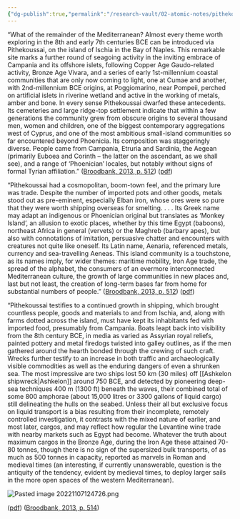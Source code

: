 ```yaml
---
{"dg-publish":true,"permalink":"/research-vault/02-atomic-notes/pithekoussai-on-ischia-is-a-perfect-example-of-8th-and-7th-century-bce-maritime-mobility-trade-and-cultural-spread/"}
---
```


“What of the remainder of the Mediterranean? Almost every theme worth exploring in the 8th and early 7th centuries BCE can be introduced via Pithekoussai, on the island of Ischia in the Bay of Naples. This remarkable site marks a further round of seagoing activity in the inviting embrace of Campania and its offshore islets, following Copper Age Gaudo-related activity, Bronze Age Vivara, and a series of early 1st-millennium coastal communities that are only now coming to light, one at Cumae and another, with 2nd-millennium BCE origins, at Poggiomarino, near Pompeii, perched on artificial islets in riverine wetland and active in the working of metals, amber and bone. In every sense Pithekoussai dwarfed these antecedents. Its cemeteries and large ridge-top settlement indicate that within a few generations the community grew from obscure origins to several thousand men, women and children, one of the biggest contemporary aggregations west of Cyprus, and one of the most ambitious small-island communities so far encountered beyond Phoenicia. Its composition was staggeringly diverse. People came from Campania, Etruria and Sardinia, the Aegean (primarily Euboea and Corinth – the latter on the ascendant, as we shall see), and a range of ‘Phoenician’ locales, but notably without signs of formal Tyrian affiliation.” ([Broodbank, 2013, p. 512](zotero://select/library/items/IR54JIQG)) ([pdf](zotero://open-pdf/library/items/85K7BT2G?page=478&annotation=65FS8L96))

“Pithekoussai had a cosmopolitan, boom-town feel, and the primary lure was trade. Despite the number of imported pots and other goods, metals stood out as pre-eminent, especially Elban iron, whose ores were so pure that they were worth shipping overseas for smelting. . . . Its Greek name may adapt an indigenous or Phoenician original but translates as ‘Monkey Island’, an allusion to exotic places, whether by this time Egypt (baboons), northeast Africa in general (vervets) or the Maghreb (barbary apes), but also with connotations of imitation, persuasive chatter and encounters with creatures not quite like oneself. Its Latin name, Aenaria, referenced metals, currency and sea-travelling Aeneas. This island community is a touchstone, as its names imply, for wider themes: maritime mobility, Iron Age trade, the spread of the alphabet, the consumers of an evermore interconnected Mediterranean culture, the growth of large communities in new places and, last but not least, the creation of long-term bases far from home for substantial numbers of people.” ([Broodbank, 2013, p. 512](zotero://select/library/items/IR54JIQG)) ([pdf](zotero://open-pdf/library/items/85K7BT2G?page=479&annotation=M2ZI7NB5))

“Pithekoussai testifies to a continued growth in shipping, which brought countless people, goods and materials to and from Ischia, and, along with farms dotted across the island, must have kept its inhabitants fed with imported food, presumably from Campania. Boats leapt back into visibility from the 8th century BCE, in media as varied as Assyrian royal reliefs, painted pottery and metal firedogs twisted into galley outlines, as if the men gathered around the hearth bonded through the crewing of such craft. Wrecks further testify to an increase in both traffic and archaeologically visible commodities as well as the enduring dangers of even a shrunken sea. The most impressive are two ships lost 50 km (30 miles) off [[Ashkelon shipwreck\|Ashkelon]] around 750 BCE, and detected by pioneering deep-sea techniques 400 m (1300 ft) beneath the waves, their combined total of some 800 amphorae (about 15,000 litres or 3300 gallons of liquid cargo) still delineating the hulls on the seabed. Unless their all but exclusive focus on liquid transport is a bias resulting from their incomplete, remotely controlled investigation, it contrasts with the mixed nature of earlier, and most later, cargos, and may reflect how regular the Levantine wine trade with nearby markets such as Egypt had become. Whatever the truth about maximum cargos in the Bronze Age, during the Iron Age these attained 70-80 tonnes, though there is no sign of the supersized bulk transports, of as much as 500 tonnes in capacity, reported as marvels in Roman and medieval times (an interesting, if currently unanswerable, question is the antiquity of the tendency, evident by medieval times, to deploy larger sails in the more open spaces of the western Mediterranean). 

![Pasted image 20221107124726.png](/img/user/zz%20Images%20Dump/Pasted%20image%2020221107124726.png)

([pdf](zotero://open-pdf/library/items/85K7BT2G?page=479&annotation=XGESIYLG)) ([Broodbank, 2013, p. 514](zotero://select/library/items/IR54JIQG))